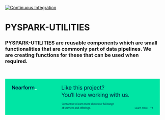 [![Continuous Integration](https://github.com/nearform/pyspark-common-utilities/actions/workflows/ci.yml/badge.svg)](https://github.com/nearform/pyspark-common-utilities/actions/workflows/ci.yml)

# PYSPARK-UTILITIES

### PYSPARK-UTILITIES are reusable components which are small functionalities that are commonly part of data pipelines. We are creating functions for these that can be used when required.

&nbsp;

[![banner](https://raw.githubusercontent.com/nearform/.github/refs/heads/master/assets/os-banner-green.svg)](https://www.nearform.com/contact/?utm_source=open-source&utm_medium=banner&utm_campaign=os-project-pages)
